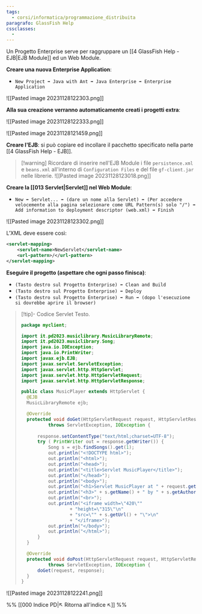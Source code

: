 ```yaml
---
tags:
  - corsi/informatica/programmazione_distribuita
paragrafo: GlassFish Help
cssclasses:
  - 
---
```

Un Progetto Enterprise serve per raggruppare un [[4 GlassFish Help - EJB|EJB Module]] ed un Web Module.

**Creare una nuova Enterprise Application**:
- `New Project ➡️ Java with Ant ➡️ Java Enterprise ➡️ Enterprise Application`

![[Pasted image 20231128122303.png]]

**Alla sua creazione verranno automaticamente creati i progetti extra**:

![[Pasted image 20231128122333.png]]

![[Pasted image 20231128121459.png]]

**Creare l'EJB**: si può copiare ed incollare il pacchetto specificato nella parte [[4 GlassFish Help - EJB]].

> [!warning] Ricordare di inserire nell'EJB Module i file `persistence.xml` e `beans.xml` all'interno di `Configuration Files` e del file `gf-client.jar` nelle librerie.
> ![[Pasted image 20231128123018.png]]


**Creare la [[013 Servlet|Servlet]] nel Web Module**:
- `New ➡️ Servlet... ➡️ (dare un nome alla Servlet) ➡️ (Per accedere velocemente alla pagina selezionare come URL Pattern(s) solo "/") ➡️ Add information to deployment descriptor (web.xml) ➡️ Finish`

![[Pasted image 20231128123302.png]]

L'XML deve essere così:
```xml
<servlet-mapping>
    <servlet-name>NewServlet</servlet-name>
    <url-pattern>/</url-pattern>
</servlet-mapping>
```

**Eseguire il progetto (aspettare che ogni passo finisca)**:
- `(Tasto destro sul Progetto Enterprise) ➡️ Clean and Build`
- `(Tasto destro sul Progetto Enterprise) ➡️ Deploy`
- `(Tasto destro sul Progetto Enterprise) ➡️ Run ➡️ (dopo l'esecuzione si dovrebbe aprire il browser)`

> [!tip]- Codice Servlet
> Testo.
>```Java
>package myclient;
>
>import it.pd2023.musiclibrary.MusicLibraryRemote;
>import it.pd2023.musiclibrary.Song;
>import java.io.IOException;
>import java.io.PrintWriter;
>import javax.ejb.EJB;
>import javax.servlet.ServletException;
>import javax.servlet.http.HttpServlet;
>import javax.servlet.http.HttpServletRequest;
>import javax.servlet.http.HttpServletResponse;
>
>public class MusicPlayer extends HttpServlet {
>	@EJB
>	MusicLibraryRemote ejb;
>
>	@Override
>	protected void doGet(HttpServletRequest request, HttpServletResponse response)
>			throws ServletException, IOException {
>		
>		response.setContentType("text/html;charset=UTF-8");
>		try ( PrintWriter out = response.getWriter()) {
>			Song s = ejb.findSongs().get(1);
>			out.println("<!DOCTYPE html>");
>			out.println("<html>");
>			out.println("<head>");
>			out.println("<title>Servlet MusicPlayer</title>");
>			out.println("</head>");
>			out.println("<body>");
>			out.println("<h1>Servlet MusicPlayer at " + request.getContextPath() + "</h1>");
>			out.println("<h3>" + s.getName() + " by " + s.getAuthors() + "</h3>");
>			out.println("<br>");
>			out.println("<iframe width=\"420\""
>					+ "height=\"315\"\n"
>					+ "src=\"" + s.getUrl() + "\">\n"
>					+ "</iframe>");
>			out.println("</body>");	
>			out.println("</html>");
>		}
>	}
>
>	@Override
>	protected void doPost(HttpServletRequest request, HttpServletResponse response)
>			throws ServletException, IOException {
>		doGet(request, response);
>	}
>}
>```

![[Pasted image 20231128122241.png]]


%%
[[000 Indice PD|↖ Ritorna all'indice ↖]]
%%